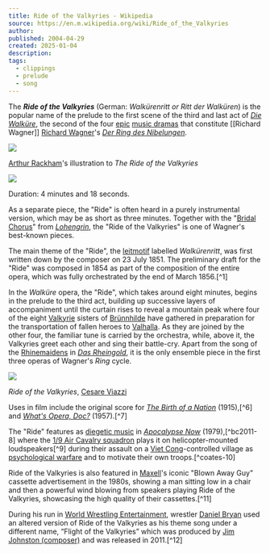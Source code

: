 ```yaml
---
title: Ride of the Valkyries - Wikipedia
source: https://en.m.wikipedia.org/wiki/Ride_of_the_Valkyries
author: 
published: 2004-04-29
created: 2025-01-04
description: 
tags:
  - clippings
  - prelude
  - song
---
```

The ***Ride of the Valkyries*** (German: *Walkürenritt or Ritt der Walküren*) is the popular name of the prelude to the first scene of the third and last act of *[Die Walküre](https://en.m.wikipedia.org/wiki/Die_Walk%C3%BCre "Die Walküre")*, the second of the four [epic](https://en.m.wikipedia.org/wiki/Epic_poetry "Epic poetry") [music dramas](https://en.m.wikipedia.org/wiki/Musikdrama "Musikdrama") that constitute [[Richard Wagner]] [Richard Wagner](https://en.m.wikipedia.org/wiki/Richard_Wagner "Richard Wagner")'s *[Der Ring des Nibelungen](https://en.m.wikipedia.org/wiki/Der_Ring_des_Nibelungen "Der Ring des Nibelungen")*.

![](https://upload.wikimedia.org/wikipedia/commons/thumb/0/03/Ring28.jpg/220px-Ring28.jpg)

[Arthur Rackham](https://en.m.wikipedia.org/wiki/Arthur_Rackham "Arthur Rackham")'s illustration to *The Ride of the Valkyries*

![](https://upload.wikimedia.org/wikipedia/commons/thumb/c/cb/Gnome-mime-audio-openclipart.svg/50px-Gnome-mime-audio-openclipart.svg.png)

<audio id="mwe_player_0_placeholder" preload="none" data-mw-tmh="" class="" width="232" data-durationhint="258" data-mwtitle="Richard_Wagner_-_Ride_of_the_Valkyries.ogg" data-mwprovider="wikimediacommons" playsinline="" disabled="disabled" tabindex="-1"></audio>Duration: 4 minutes and 18 seconds.

As a separate piece, the "Ride" is often heard in a purely instrumental version, which may be as short as three minutes. Together with the "[Bridal Chorus](https://en.m.wikipedia.org/wiki/Bridal_Chorus "Bridal Chorus")" from *[Lohengrin](https://en.m.wikipedia.org/wiki/Lohengrin_\(opera\) "Lohengrin (opera)")*, the "Ride of the Valkyries" is one of Wagner's best-known pieces.

The main theme of the "Ride", the [leitmotif](https://en.m.wikipedia.org/wiki/Leitmotif "Leitmotif") labelled *Walkürenritt*, was first written down by the composer on 23 July 1851. The preliminary draft for the "Ride" was composed in 1854 as part of the composition of the entire opera, which was fully orchestrated by the end of March 1856.[^1]

In the *Walküre* opera, the "Ride", which takes around eight minutes, begins in the prelude to the third act, building up successive layers of accompaniment until the curtain rises to reveal a mountain peak where four of the eight [Valkyrie](https://en.m.wikipedia.org/wiki/Valkyrie "Valkyrie") sisters of [Brünnhilde](https://en.m.wikipedia.org/wiki/Brunhild "Brunhild") have gathered in preparation for the transportation of fallen heroes to [Valhalla](https://en.m.wikipedia.org/wiki/Valhalla "Valhalla"). As they are joined by the other four, the familiar tune is carried by the orchestra, while, above it, the Valkyries greet each other and sing their battle-cry. Apart from the song of the [Rhinemaidens](https://en.m.wikipedia.org/wiki/Rhinemaidens "Rhinemaidens") in *[Das Rheingold](https://en.m.wikipedia.org/wiki/Das_Rheingold "Das Rheingold")*, it is the only ensemble piece in the first three operas of Wagner's *Ring* cycle.

![](https://upload.wikimedia.org/wikipedia/commons/thumb/a/a8/Cesare_Viazzi_%281857-1943%29_La_cavalcata_delle_Valchirie.jpg/290px-Cesare_Viazzi_%281857-1943%29_La_cavalcata_delle_Valchirie.jpg)

*Ride of the Valkyries*, [Cesare Viazzi](https://en.m.wikipedia.org/wiki/Cesare_Viazzi "Cesare Viazzi")

Uses in film include the original score for *[The Birth of a Nation](https://en.m.wikipedia.org/wiki/The_Birth_of_a_Nation "The Birth of a Nation")* (1915),[^6] and *[What's Opera, Doc?](https://en.m.wikipedia.org/wiki/What%27s_Opera,_Doc%3F "What's Opera, Doc?")* (1957).[^7]

The "Ride" features as [diegetic music](https://en.m.wikipedia.org/wiki/Diegetic_music "Diegetic music") in *[Apocalypse Now](https://en.m.wikipedia.org/wiki/Apocalypse_Now "Apocalypse Now")* (1979),[^bc2011-8] where the [1/9 Air Cavalry squadron](https://en.m.wikipedia.org/wiki/9th_Cavalry_Regiment_\(United_States\)#Vietnam_War_\(Air_Cav\) "9th Cavalry Regiment (United States)") plays it on helicopter-mounted loudspeakers[^9] during their assault on a [Viet Cong](https://en.m.wikipedia.org/wiki/Viet_Cong "Viet Cong")\-controlled village as [psychological warfare](https://en.m.wikipedia.org/wiki/Psychological_warfare "Psychological warfare") and to motivate their own troops.[^coates-10]

Ride of the Valkyries is also featured in [Maxell](https://en.m.wikipedia.org/wiki/Maxell "Maxell")'s iconic "Blown Away Guy" cassette advertisement in the 1980s, showing a man sitting low in a chair and then a powerful wind blowing from speakers playing Ride of the Valkyries, showcasing the high quality of their cassettes.[^11]

During his run in [World Wrestling Entertainment](https://en.m.wikipedia.org/wiki/WWE "WWE"), wrestler [Daniel Bryan](https://en.m.wikipedia.org/wiki/Daniel_Bryan "Daniel Bryan") used an altered version of Ride of the Valkyries as his theme song under a different name, “Flight of the Valkyries” which was produced by [Jim Johnston (composer)](https://en.m.wikipedia.org/wiki/Jim_Johnston_\(composer\) "Jim Johnston (composer)") and was released in 2011.[^12]